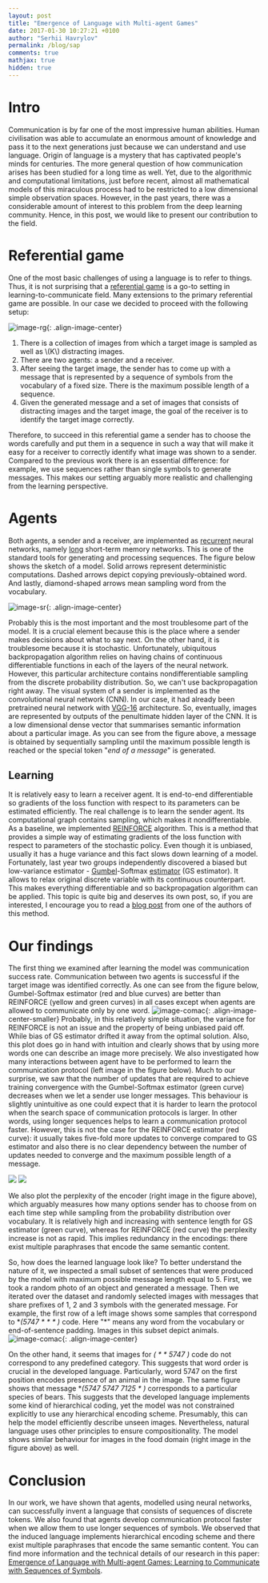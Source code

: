 ```yaml
---
layout: post
title: "Emergence of Language with Multi-agent Games"
date: 2017-01-30 10:27:21 +0100
author: "Serhii Havrylov"
permalink: /blog/sap
comments: true
mathjax: true
hidden: true
---
```


# Intro
Communication is by far one of the most impressive human abilities. Human civilisation was able to accumulate an enormous amount of knowledge and pass it to the next generations just because we can understand and use language. Origin of language is a mystery that has captivated people's minds for centuries. The more general question of how communication arises has been studied for a long time as well. Yet, due to the algorithmic and computational limitations, just before recent, almost all mathematical models of this miraculous process had to be restricted to a low dimensional simple observation spaces. However, in the past years, there was a considerable amount of interest to this problem from the deep learning community. Hence, in this post, we would like to present our contribution to the field.


# Referential game
One of the most basic challenges of using a language is to refer to things. Thus, it is not surprising that a [referential game](http://onlinelibrary.wiley.com/book/10.1002/9780470693711) is a go-to setting in learning-to-communicate field. Many extensions to the primary referential game are possible. In our case we decided to proceed with the following setup:

<a name="rg"></a>![image-rg](/res/rg.png){: .align-image-center}

<!-- 1. There is a collection of images \\(\\{i_n\\}\_{n=1}^N\\) from which a target image \\(t\\) is sampled as well as \\(K\\) distracting images \\(\\{d_k\\}\_{k=1}^K\\).
2. There are two agents: a sender \\(S\_{\phi}\\) and a receiver \\(R\_{\theta}\\).
3. After seeing the target image \\( t \\), the sender has to come up with a message \\(m_t\\), which is represented by a sequence of symbols from the vocabulary \\( V \\) of a size \\( \|V\| \\). The maximum possible length of a sequence is \\( L \\).
4. Given the message \\(m\_t\\) and a set of images, which consists of distracting images and the target image, the goal of the receiver is to identify the target image correctly. -->

1. There is a collection of images from which a target image is sampled as well as \\(K\\) distracting images.
2. There are two agents: a sender and a receiver.
3. After seeing the target image, the sender has to come up with a message that is represented by a sequence of symbols from the vocabulary of a fixed size. There is the maximum possible length of a sequence.
4. Given the generated message and a set of images that consists of distracting images and the target image, the goal of the receiver is to identify the target image correctly.

Therefore, to succeed in this referential game a sender has to choose the words carefully and put them in a sequence in such a way that will make it easy for a receiver to correctly identify what image was shown to a sender. Compared to the previous work there is an essential difference: for example, we use sequences rather than single symbols to generate messages. This makes our setting arguably more realistic and challenging from the learning perspective.


# Agents
Both agents, a sender and a receiver, are implemented as [recurrent](http://colah.github.io/posts/2015-08-Understanding-LSTMs/) neural networks, namely [long](https://www.mitpressjournals.org/doi/abs/10.1162/neco.1997.9.8.1735) short-term memory networks. This is one of the standard tools for generating and processing sequences. The figure below shows the sketch of a model. Solid arrows represent deterministic computations. Dashed arrows depict copying previously-obtained word. And lastly, diamond-shaped arrows mean sampling word from the vocabulary.

![image-sr](/res/SR.gif){: .align-image-center}

Probably this is the most important and the most troublesome part of the model. It is a crucial element because this is the place where a sender makes decisions about what to say next. On the other hand, it is troublesome because it is stochastic. Unfortunately, ubiquitous backpropagation algorithm relies on having chains of continuous differentiable functions in each of the layers of the neural network. However, this particular architecture contains nondifferentiable sampling from the discrete probability distribution. So, we can't use backpropagation right away. The visual system of a sender is implemented as the convolutional neural network (CNN). In our case, it had already been pretrained neural network with [VGG-16](https://arxiv.org/abs/1409.1556) architecture. So, eventually, images are represented by outputs of the penultimate hidden layer of the CNN. It is a low dimensional dense vector that summarises semantic information about a particular image. As you can see from the figure above, a message is obtained by sequentially sampling until the maximum possible length is reached or the special token "_end_ _of_ _a_ _message_" is generated.

## Learning
It is relatively easy to learn a receiver agent. It is end-to-end differentiable so gradients of the loss function with respect to its parameters can be estimated efficiently. The real challenge is to learn the sender agent. Its computational graph contains sampling, which makes it nondifferentiable. As a baseline, we implemented [REINFORCE](https://link.springer.com/chapter/10.1007/978-1-4615-3618-5_2) algorithm. This is a method that provides a simple way of estimating gradients of the loss function with respect to parameters of the stochastic policy. Even though it is unbiased, usually it has a huge variance and this fact slows down learning of a model. Fortunately, last year two groups independently discovered a biased but low-variance estimator - [Gumbel](https://arxiv.org/abs/1611.01144)-Softmax [estimator](https://arxiv.org/abs/1611.00712) (GS estimator). It allows to relax original discrete variable with its continuous counterpart. This makes everything differentiable and so backpropagation algorithm can be applied. This topic is quite big and deserves its own post, so, if you are interested, I encourage you to read a [blog post](https://blog.evjang.com/2016/11/tutorial-categorical-variational.html) from one of the authors of this method.


# Our findings
The first thing we examined after learning the model was communication success rate. Communication between two agents is successful if the target image was identified correctly. As one can see from the figure below, Gumbel-Softmax estimator (red and blue curves) are better than REINFORCE (yellow and green curves) in all cases except when agents are allowed to communicate only by one word.
![image-comac](/res/comac.png){: .align-image-center-smaller}
Probably, in this relatively simple situation, the variance for REINFORCE is not an issue and the property of being unbiased paid off. While bias of GS estimator drifted it away from the optimal solution. Also, this plot does go in hand with intuition and clearly shows that by using more words one can describe an image more precisely. We also investigated how many interactions between agent have to be performed to learn the communication protocol (left image in the figure below). Much to our surprise, we saw that the number of updates that are required to achieve training convergence with the Gumbel-Softmax estimator (green curve) decreases when we let a sender use longer messages. This behaviour is slightly unintuitive as one could expect that it is harder to learn the protocol when the search space of communication protocols is larger. In other words, using longer sequences helps to learn a communication protocol faster. However, this is not the case for the REINFORCE estimator (red curve): it usually takes five-fold more updates to converge compared to GS estimator and also there is no clear dependency between the number of updates needed to converge and the maximum possible length of a message.
<div class="photo-center-images">
	<img src="/res/nupdates.png"/>
	<img src="/res/perp.png"/>
</div>

We also plot the perplexity of the encoder (right image in the figure above), which arguably measures how many options sender has to choose from on each time step while sampling from the probability distribution over vocabulary. It is relatively high and increasing with sentence length for GS estimator (green curve), whereas for REINFORCE (red curve) the perplexity increase is not as rapid. This implies redundancy in the encodings: there exist multiple paraphrases that encode the same semantic content.

So, how does the learned language look like? To better understand the nature of it, we inspected a small subset of sentences
that were produced by the model with maximum possible message length equal to 5.  First, we took a random photo of an object and generated a message. Then we iterated over the dataset and randomly selected images with messages that share prefixes of 1, 2 and 3 symbols with the generated message. For example, the first row of a left image shows some samples that correspond to **(5747 * * * *)** code. Here "\*" means any word from the vocabulary or end-of-sentence padding. Images in this subset depict animals.
![image-comac](/res/prot.png){: .align-image-center}

On the other hand, it seems that images for **(* * * 5747 *)** code do not correspond to any predefined category. This suggests that word order is crucial in the developed language. Particularly, word 5747 on the first position encodes presence of an animal in the image. The same figure shows that message **(5747 5747 7125 * *)** corresponds to a particular species of bears. This suggests that the developed language implements some kind of hierarchical coding, yet the model was not constrained explicitly to use any hierarchical encoding scheme. Presumably, this can help the model efficiently describe unseen images. Nevertheless, natural language uses other principles to ensure compositionality. The model shows similar behaviour for images in the food domain (right image in the figure above) as well.



# Conclusion
In our work, we have shown that agents, modelled using neural networks, can successfully invent a language that consists of sequences of discrete tokens. We also found that agents develop communication protocol faster when we allow them to use longer sequences of symbols. We observed that the induced language implements hierarchical encoding scheme and there exist multiple paraphrases that encode the same semantic content. You can find more information and the technical details of our research in this paper: [Emergence of Language with Multi-agent Games: Learning to Communicate with Sequences of Symbols](https://papers.nips.cc/paper/6810-emergence-of-language-with-multi-agent-games-learning-to-communicate-with-sequences-of-symbols).
